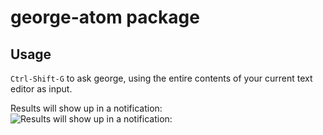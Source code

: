 # george-atom package

## Usage
`Ctrl-Shift-G` to ask george, using the entire contents of your current text editor as input.

Results will show up in a notification:
![Results will show up in a notification:](http://i.imgur.com/dLaZINh.png)
